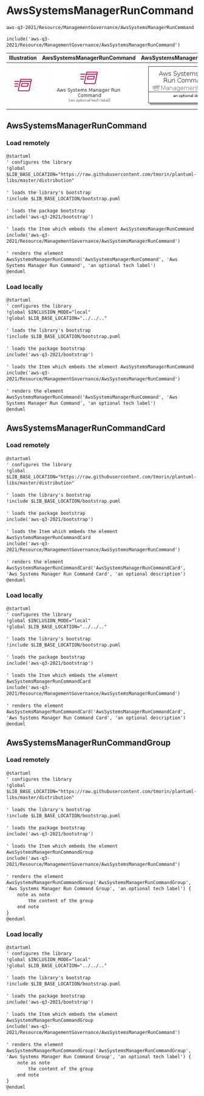 # AwsSystemsManagerRunCommand


```text
aws-q3-2021/Resource/ManagementGovernance/AwsSystemsManagerRunCommand
```

```text
include('aws-q3-2021/Resource/ManagementGovernance/AwsSystemsManagerRunCommand')
```



| Illustration | AwsSystemsManagerRunCommand | AwsSystemsManagerRunCommandCard | AwsSystemsManagerRunCommandGroup |
| :---: | :---: | :---: | :---: |
| ![illustration for Illustration](../../../aws-q3-2021/Resource/ManagementGovernance/AwsSystemsManagerRunCommand.png) | ![illustration for AwsSystemsManagerRunCommand](../../../aws-q3-2021/Resource/ManagementGovernance/AwsSystemsManagerRunCommand.Local.png) | ![illustration for AwsSystemsManagerRunCommandCard](../../../aws-q3-2021/Resource/ManagementGovernance/AwsSystemsManagerRunCommandCard.Local.png) | ![illustration for AwsSystemsManagerRunCommandGroup](../../../aws-q3-2021/Resource/ManagementGovernance/AwsSystemsManagerRunCommandGroup.Local.png) |




## AwsSystemsManagerRunCommand

### Load remotely
```plantuml
@startuml
' configures the library
!global $LIB_BASE_LOCATION="https://raw.githubusercontent.com/tmorin/plantuml-libs/master/distribution"

' loads the library's bootstrap
!include $LIB_BASE_LOCATION/bootstrap.puml

' loads the package bootstrap
include('aws-q3-2021/bootstrap')

' loads the Item which embeds the element AwsSystemsManagerRunCommand
include('aws-q3-2021/Resource/ManagementGovernance/AwsSystemsManagerRunCommand')

' renders the element
AwsSystemsManagerRunCommand('AwsSystemsManagerRunCommand', 'Aws Systems Manager Run Command', 'an optional tech label')
@enduml
```

### Load locally
```plantuml
@startuml
' configures the library
!global $INCLUSION_MODE="local"
!global $LIB_BASE_LOCATION="../../.."

' loads the library's bootstrap
!include $LIB_BASE_LOCATION/bootstrap.puml

' loads the package bootstrap
include('aws-q3-2021/bootstrap')

' loads the Item which embeds the element AwsSystemsManagerRunCommand
include('aws-q3-2021/Resource/ManagementGovernance/AwsSystemsManagerRunCommand')

' renders the element
AwsSystemsManagerRunCommand('AwsSystemsManagerRunCommand', 'Aws Systems Manager Run Command', 'an optional tech label')
@enduml
```

## AwsSystemsManagerRunCommandCard

### Load remotely
```plantuml
@startuml
' configures the library
!global $LIB_BASE_LOCATION="https://raw.githubusercontent.com/tmorin/plantuml-libs/master/distribution"

' loads the library's bootstrap
!include $LIB_BASE_LOCATION/bootstrap.puml

' loads the package bootstrap
include('aws-q3-2021/bootstrap')

' loads the Item which embeds the element AwsSystemsManagerRunCommandCard
include('aws-q3-2021/Resource/ManagementGovernance/AwsSystemsManagerRunCommand')

' renders the element
AwsSystemsManagerRunCommandCard('AwsSystemsManagerRunCommandCard', 'Aws Systems Manager Run Command Card', 'an optional description')
@enduml
```

### Load locally
```plantuml
@startuml
' configures the library
!global $INCLUSION_MODE="local"
!global $LIB_BASE_LOCATION="../../.."

' loads the library's bootstrap
!include $LIB_BASE_LOCATION/bootstrap.puml

' loads the package bootstrap
include('aws-q3-2021/bootstrap')

' loads the Item which embeds the element AwsSystemsManagerRunCommandCard
include('aws-q3-2021/Resource/ManagementGovernance/AwsSystemsManagerRunCommand')

' renders the element
AwsSystemsManagerRunCommandCard('AwsSystemsManagerRunCommandCard', 'Aws Systems Manager Run Command Card', 'an optional description')
@enduml
```

## AwsSystemsManagerRunCommandGroup

### Load remotely
```plantuml
@startuml
' configures the library
!global $LIB_BASE_LOCATION="https://raw.githubusercontent.com/tmorin/plantuml-libs/master/distribution"

' loads the library's bootstrap
!include $LIB_BASE_LOCATION/bootstrap.puml

' loads the package bootstrap
include('aws-q3-2021/bootstrap')

' loads the Item which embeds the element AwsSystemsManagerRunCommandGroup
include('aws-q3-2021/Resource/ManagementGovernance/AwsSystemsManagerRunCommand')

' renders the element
AwsSystemsManagerRunCommandGroup('AwsSystemsManagerRunCommandGroup', 'Aws Systems Manager Run Command Group', 'an optional tech label') {
    note as note
        the content of the group
    end note
}
@enduml
```

### Load locally
```plantuml
@startuml
' configures the library
!global $INCLUSION_MODE="local"
!global $LIB_BASE_LOCATION="../../.."

' loads the library's bootstrap
!include $LIB_BASE_LOCATION/bootstrap.puml

' loads the package bootstrap
include('aws-q3-2021/bootstrap')

' loads the Item which embeds the element AwsSystemsManagerRunCommandGroup
include('aws-q3-2021/Resource/ManagementGovernance/AwsSystemsManagerRunCommand')

' renders the element
AwsSystemsManagerRunCommandGroup('AwsSystemsManagerRunCommandGroup', 'Aws Systems Manager Run Command Group', 'an optional tech label') {
    note as note
        the content of the group
    end note
}
@enduml
```

